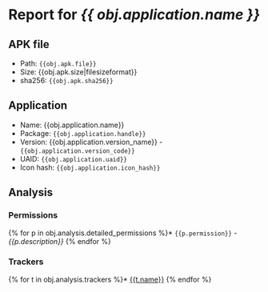 # Report for _{{ obj.application.name }}_

## APK file
* Path: `{{obj.apk.file}}`
* Size: {{obj.apk.size|filesizeformat}}
* sha256: `{{obj.apk.sha256}}`

## Application
* Name: {{obj.application.name}}
* Package: `{{obj.application.handle}}`
* Version: {{obj.application.version_name}} - `{{obj.application.version_code}}`
* UAID: `{{obj.application.uaid}}`
* Icon hash: `{{obj.application.icon_hash}}`

## Analysis

### Permissions
{% for p in obj.analysis.detailed_permissions %}* `{{p.permission}}` - _{{p.description}}_
{% endfor %}

### Trackers
{% for t in obj.analysis.trackers %}* [{{t.name}}](https://reports.exodus-privacy.eu.org/trackers/{{t.id}}/)
{% endfor %}